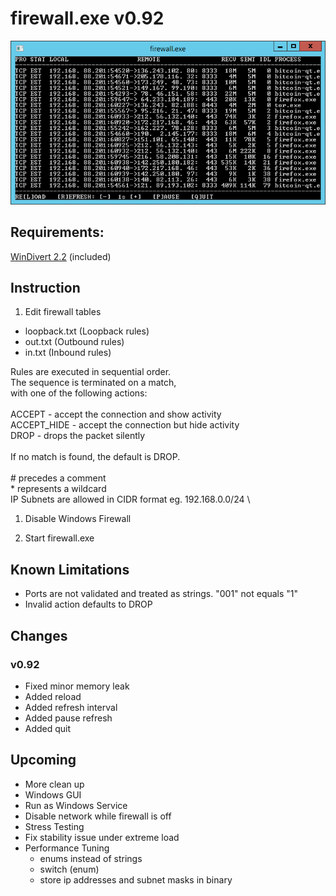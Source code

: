 # firewall.exe v0.92

![](screenshot.png)



## Requirements:

  [WinDivert 2.2](https://www.reqrypt.org/windivert.html) (included)
  



## Instruction

1. Edit firewall tables

  * loopback.txt (Loopback rules)
  * out.txt (Outbound rules)
  * in.txt (Inbound rules)

  Rules are executed in sequential order. \
  The sequence is terminated on a match, \
  with one of the following actions: \
  \
    ACCEPT      - accept the connection and show activity \
    ACCEPT_HIDE - accept the connection but hide activity \
    DROP        - drops the packet silently \
  \
  If no match is found, the default is DROP. \
  \
  \# precedes a comment \
  \* represents a wildcard \
  IP Subnets are allowed in CIDR format eg. 192.168.0.0/24 \

1. Disable Windows Firewall

1. Start firewall.exe



## Known Limitations

* Ports are not validated and treated as strings.
    "001" not equals "1"
* Invalid action defaults to DROP



## Changes

### v0.92

* Fixed minor memory leak
* Added reload
* Added refresh interval
* Added pause refresh
* Added quit



## Upcoming

* More clean up
* Windows GUI
* Run as Windows Service
* Disable network while firewall is off
* Stress Testing
* Fix stability issue under extreme load
* Performance Tuning
  * enums instead of strings
  * switch (enum)
  * store ip addresses and subnet masks in binary